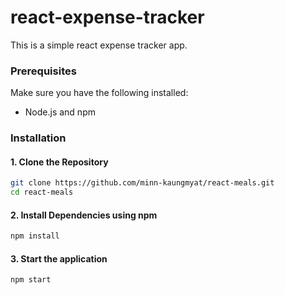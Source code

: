 # react-expense-tracker
This is a simple react expense tracker app.  
### Prerequisites
Make sure you have the following installed:

- Node.js and npm

### Installation
#### 1. Clone the Repository

```bash
git clone https://github.com/minn-kaungmyat/react-meals.git
cd react-meals
```

#### 2. Install Dependencies using npm
```bash
npm install
```

#### 3. Start the application
```bash
npm start
```
